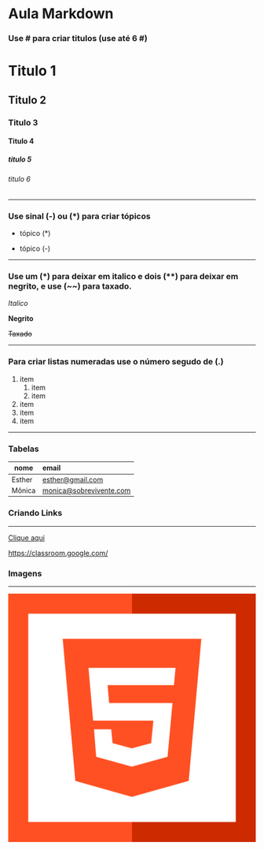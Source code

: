 
# Aula Markdown 

### Use # para criar titulos (use até 6 #)

# Titulo 1 
## Titulo 2 
### Titulo 3 
#### Titulo 4 
##### titulo 5
###### titulo 6

---

### Use sinal (-) ou (*) para criar tópicos 

* tópico (*)
- tópico (-)

---


### Use um (*) para deixar em italico e dois (**) para deixar em negrito, e use (~~) para taxado.

*Italico*

**Negrito**

~~Taxado~~

---
### Para criar listas numeradas use o número segudo de (.) 

1. item 
    1. item 
    1. item 
1. item 
1. item 
1. item 
---
### Tabelas 
| nome | email |
| -- | :--| 
| Esther | esther@gmail.com 
| Mônica | monica@sobrevivente.com


### Criando Links 
----
[Clique aqui](https://classroom.google.com/)

https://classroom.google.com/

### Imagens 
---
![Logo do Html](/imagens/html.png)
